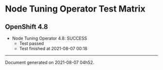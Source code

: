 
Node Tuning Operator Test Matrix
================================

OpenShift 4.8
-------------


* Node Tuning Operator 4.8: SUCCESS
  - Test passed
  - Test finished at 2021-08-07 00:18


---
Document generated on 2021-08-07 04h52.
